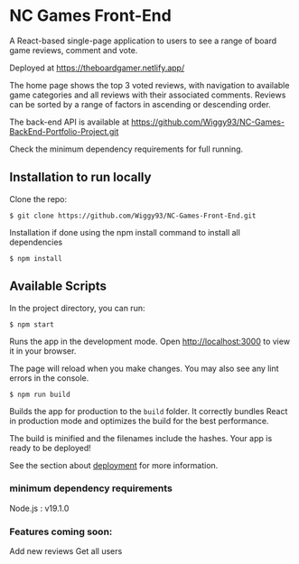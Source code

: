 # NC Games Front-End

A React-based single-page application to users to see a range of board game reviews, comment and vote.

Deployed at https://theboardgamer.netlify.app/

The home page shows the top 3 voted reviews, with navigation to available game categories and all reviews with their associated comments. Reviews can be sorted by a range of factors in ascending or descending order.

The back-end API is available at https://github.com/Wiggy93/NC-Games-BackEnd-Portfolio-Project.git

Check the minimum dependency requirements for full running.

## Installation to run locally

Clone the repo:

    $ git clone https://github.com/Wiggy93/NC-Games-Front-End.git

Installation if done using the npm install command to install all dependencies

    $ npm install

## Available Scripts

In the project directory, you can run:

    $ npm start

Runs the app in the development mode.
Open [http://localhost:3000](http://localhost:3000) to view it in your browser.

The page will reload when you make changes. You may also see any lint errors in the console.

    $ npm run build

Builds the app for production to the `build` folder. It correctly bundles React in production mode and optimizes the build for the best performance.

The build is minified and the filenames include the hashes. Your app is ready to be deployed!

See the section about [deployment](https://facebook.github.io/create-react-app/docs/deployment) for more information.

### minimum dependency requirements

Node.js : v19.1.0

### Features coming soon:

Add new reviews
Get all users
